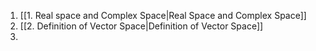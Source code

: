 1. [[1. Real space and Complex Space|Real Space and Complex Space]]
2. [[2. Definition of Vector Space|Definition of Vector Space]]
3. 